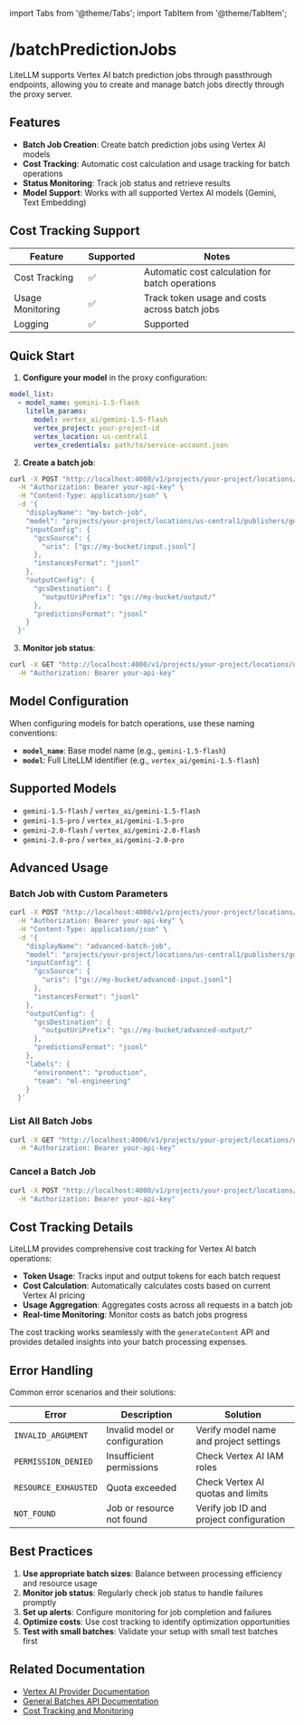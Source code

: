 import Tabs from '@theme/Tabs';
import TabItem from '@theme/TabItem';

# /batchPredictionJobs

LiteLLM supports Vertex AI batch prediction jobs through passthrough endpoints, allowing you to create and manage batch jobs directly through the proxy server.

## Features

- **Batch Job Creation**: Create batch prediction jobs using Vertex AI models
- **Cost Tracking**: Automatic cost calculation and usage tracking for batch operations
- **Status Monitoring**: Track job status and retrieve results
- **Model Support**: Works with all supported Vertex AI models (Gemini, Text Embedding)

## Cost Tracking Support

| Feature | Supported | Notes |
|---------|-----------|-------|
| Cost Tracking | ✅ | Automatic cost calculation for batch operations |
| Usage Monitoring | ✅ | Track token usage and costs across batch jobs |
| Logging | ✅ | Supported |

## Quick Start

1. **Configure your model** in the proxy configuration:

```yaml
model_list:
  - model_name: gemini-1.5-flash
    litellm_params:
      model: vertex_ai/gemini-1.5-flash
      vertex_project: your-project-id
      vertex_location: us-central1
      vertex_credentials: path/to/service-account.json
```

2. **Create a batch job**:

```bash
curl -X POST "http://localhost:4000/v1/projects/your-project/locations/us-central1/batchPredictionJobs" \
  -H "Authorization: Bearer your-api-key" \
  -H "Content-Type: application/json" \
  -d '{
    "displayName": "my-batch-job",
    "model": "projects/your-project/locations/us-central1/publishers/google/models/gemini-1.5-flash",
    "inputConfig": {
      "gcsSource": {
        "uris": ["gs://my-bucket/input.jsonl"]
      },
      "instancesFormat": "jsonl"
    },
    "outputConfig": {
      "gcsDestination": {
        "outputUriPrefix": "gs://my-bucket/output/"
      },
      "predictionsFormat": "jsonl"
    }
  }'
```

3. **Monitor job status**:

```bash
curl -X GET "http://localhost:4000/v1/projects/your-project/locations/us-central1/batchPredictionJobs/job-id" \
  -H "Authorization: Bearer your-api-key"
```

## Model Configuration

When configuring models for batch operations, use these naming conventions:

- **`model_name`**: Base model name (e.g., `gemini-1.5-flash`)
- **`model`**: Full LiteLLM identifier (e.g., `vertex_ai/gemini-1.5-flash`)

## Supported Models

- `gemini-1.5-flash` / `vertex_ai/gemini-1.5-flash`
- `gemini-1.5-pro` / `vertex_ai/gemini-1.5-pro`
- `gemini-2.0-flash` / `vertex_ai/gemini-2.0-flash`
- `gemini-2.0-pro` / `vertex_ai/gemini-2.0-pro`

## Advanced Usage

### Batch Job with Custom Parameters

```bash
curl -X POST "http://localhost:4000/v1/projects/your-project/locations/us-central1/batchPredictionJobs" \
  -H "Authorization: Bearer your-api-key" \
  -H "Content-Type: application/json" \
  -d '{
    "displayName": "advanced-batch-job",
    "model": "projects/your-project/locations/us-central1/publishers/google/models/gemini-1.5-pro",
    "inputConfig": {
      "gcsSource": {
        "uris": ["gs://my-bucket/advanced-input.jsonl"]
      },
      "instancesFormat": "jsonl"
    },
    "outputConfig": {
      "gcsDestination": {
        "outputUriPrefix": "gs://my-bucket/advanced-output/"
      },
      "predictionsFormat": "jsonl"
    },
    "labels": {
      "environment": "production",
      "team": "ml-engineering"
    }
  }'
```

### List All Batch Jobs

```bash
curl -X GET "http://localhost:4000/v1/projects/your-project/locations/us-central1/batchPredictionJobs" \
  -H "Authorization: Bearer your-api-key"
```

### Cancel a Batch Job

```bash
curl -X POST "http://localhost:4000/v1/projects/your-project/locations/us-central1/batchPredictionJobs/job-id:cancel" \
  -H "Authorization: Bearer your-api-key"
```

## Cost Tracking Details

LiteLLM provides comprehensive cost tracking for Vertex AI batch operations:

- **Token Usage**: Tracks input and output tokens for each batch request
- **Cost Calculation**: Automatically calculates costs based on current Vertex AI pricing
- **Usage Aggregation**: Aggregates costs across all requests in a batch job
- **Real-time Monitoring**: Monitor costs as batch jobs progress

The cost tracking works seamlessly with the `generateContent` API and provides detailed insights into your batch processing expenses.

## Error Handling

Common error scenarios and their solutions:

| Error | Description | Solution |
|-------|-------------|----------|
| `INVALID_ARGUMENT` | Invalid model or configuration | Verify model name and project settings |
| `PERMISSION_DENIED` | Insufficient permissions | Check Vertex AI IAM roles |
| `RESOURCE_EXHAUSTED` | Quota exceeded | Check Vertex AI quotas and limits |
| `NOT_FOUND` | Job or resource not found | Verify job ID and project configuration |

## Best Practices

1. **Use appropriate batch sizes**: Balance between processing efficiency and resource usage
2. **Monitor job status**: Regularly check job status to handle failures promptly
3. **Set up alerts**: Configure monitoring for job completion and failures
4. **Optimize costs**: Use cost tracking to identify optimization opportunities
5. **Test with small batches**: Validate your setup with small test batches first

## Related Documentation

- [Vertex AI Provider Documentation](./vertex.md)
- [General Batches API Documentation](../batches.md)
- [Cost Tracking and Monitoring](../observability/telemetry.md)
